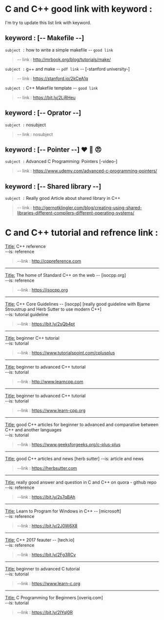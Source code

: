 # C and C++ good link with keyword :
I'm try to update this list link with keyword.

 

 ## keyword : [-- Makefile --] 
`subject :` how to write a simple makefile  -- `good link`   
>-- link :  http://mrbook.org/blog/tutorials/make/  

`subject :` g++ and make  -- `pdf link` -- [-stanford university-]   
>-- link :  https://stanford.io/2kCeA1q    

`subject :` C++ Makefile template  -- `good link`  
>-- link :  https://bit.ly/2LjRHeu    



## keyword : [-- Oprator --] 
`subject :` nosubject      
>-- link :  nosubject    


## keyword : [-- Pointer --] :heart: :muscle: :angry:
`subject :` Advanced C Programming: Pointers  [-video-]  
>-- link :  https://www.udemy.com/advanced-c-programming-pointers/  


## keyword : [-- Shared library --] 
`subject :` Really good Article about shared library in C++    
>-- link :  http://gernotklingler.com/blog/creating-using-shared-libraries-different-compilers-different-operating-systems/




#
# C and C++ tutorial and refrence link :

<Title:> C++ reference  
--is: reference   
>--link : http://cppreference.com  


<hr>

<Title:> The home of Standard C++ on the web -- [isocpp.org]  
--is: reference  
>--link : https://isocpp.org  


<hr>

<Title:> C++ Core Guidelines -- [isocpp]  [really good guideline with Bjarne Stroustrup and Herb Sutter to use modern C++]  
--is: tutorial guideline    
>--link : https://bit.ly/2sQb4pt    



<hr>

<Title:> beginner C++ tutorial  
--is: tutorial  
>--link : https://www.tutorialspoint.com/cplusplus


<hr>

<Title:> beginner to advanced C++ tutorial   
--is: tutorial  
>--link : http://www.learncpp.com

<hr>

<Title:> beginner to advanced C++ tutorial  
--is: tutorial  
>--link : https://www.learn-cpp.org

<hr>

<Title:> good C++ articles for beginner to advanced and comparative between C++ and another languages  
--is: tutorial  
>--link : https://www.geeksforgeeks.org/c-plus-plus  

<hr>

<Title:> good C++ articles and news  [herb sutter]
--is: article and news  
>--link : https://herbsutter.com  


<hr>

<Title:> really good answer and question in C and C++ on quora - github repo  
--is: reference  
>--link : https://bit.ly/2s7qBAh  


<hr>

<Title:> Learn to Program for Windows in C++ -- [microsoft]  
--is: reference  
>--link : https://bit.ly/2J0W6X8  


<hr>

<Title:> C++ 2017 feauter -- [tech.io]  
--is: reference  
>--link : https://bit.ly/2Fg3RCv  



<hr>

<Title:> beginner to advanced C tutorial  
--is: tutorial  
>--link : https://www.learn-c.org  

<hr>

<Title:> C Programming for Beginners  [overiq.com]  
--is: tutorial  
>--link : https://bit.ly/2IYql0R  
